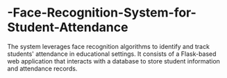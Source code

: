 # -Face-Recognition-System-for-Student-Attendance
The system leverages face recognition algorithms to identify and track students' attendance in educational settings. It consists of a Flask-based web application that interacts with a database to store student information and attendance records.
